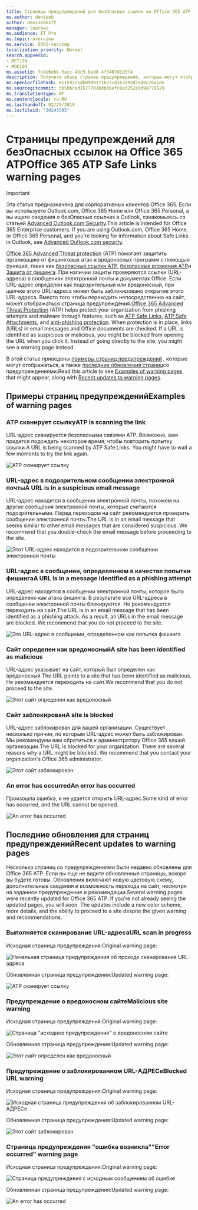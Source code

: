 ```yaml
---
title: Страницы предупреждений для безОпасных ссылок на Office 365 ATP
ms.author: deniseb
author: denisebmsft
manager: laurawi
ms.audience: IT Pro
ms.topic: overview
ms.service: O365-seccomp
localization_priority: Normal
search.appverid:
- MET150
- MOE150
ms.assetid: fc4e6ebb-5acc-4bc5-bad8-4f3407d1d3f4
description: Получите обзор страниц предупреждений, которые могут отображаться при работе с Office 365 Advanced Threat protection.
ms.openlocfilehash: e11592c5db0909171627cd163593d7e49cc6a5de
ms.sourcegitcommit: 5b5bbced1577701bdb6befc8ed252e9d9e776529
ms.translationtype: MT
ms.contentlocale: ru-RU
ms.lasthandoff: 02/25/2019
ms.locfileid: "30245595"
---
```

# <a name="office-365-atp-safe-links-warning-pages"></a><span data-ttu-id="e2b72-103">Страницы предупреждений для безОпасных ссылок на Office 365 ATP</span><span class="sxs-lookup"><span data-stu-id="e2b72-103">Office 365 ATP Safe Links warning pages</span></span>

> [!IMPORTANT]
> <span data-ttu-id="e2b72-p101">Эта статья предназначена для корпоративных клиентов Office 365. Если вы используете Outlook.com, Office 365 Home или Office 365 Personal, а вы ищете сведения о безОпасных ссылках в Outlook, ознакомьтесь со статьей [Advanced Outlook.com Security](https://support.office.com/article/advanced-outlook-com-security-for-office-365-subscribers-882d2243-eab9-4545-a58a-b36fee4a46e2).</span><span class="sxs-lookup"><span data-stu-id="e2b72-p101">This article is intended for Office 365 Enterprise customers. If you are using Outlook.com, Office 365 Home, or Office 365 Personal, and you're looking for information about Safe Links in Outlook, see [Advanced Outlook.com security](https://support.office.com/article/advanced-outlook-com-security-for-office-365-subscribers-882d2243-eab9-4545-a58a-b36fee4a46e2).</span></span>

<span data-ttu-id="e2b72-p102">[Office 365 Advanced Threat protection](office-365-atp.md) (ATP) помогает защитить организацию от фишинговых атак и вредоносных программ с помощью функций, таких как [безопасные ссылки ATP](atp-safe-links.md), [безопасные вложения ATP](atp-safe-attachments.md)и [Защита от фишинга](anti-phishing-protection.md). При наличии защиты проверяются ссылки (URL-адреса) в сообщениях электронной почты и документах Office. Если URL-адрес определен как подозрительный или вредоносный, при щелчке этого URL-адреса может быть заблокировано открытие этого URL-адреса. Вместо того чтобы переходить непосредственно на сайт, может отображаться страница предупреждения.</span><span class="sxs-lookup"><span data-stu-id="e2b72-p102">[Office 365 Advanced Threat Protection](office-365-atp.md) (ATP) helps protect your organization from phishing attempts and malware through features, such as [ATP Safe Links](atp-safe-links.md), [ATP Safe Attachments](atp-safe-attachments.md), and [anti-phishing protection](anti-phishing-protection.md). When protection is in place, links (URLs) in email messages and Office documents are checked. If a URL is identified as suspicious or malicious, you might be blocked from opening the URL when you click it. Instead of going directly to the site, you might see a warning page instead.</span></span> 
  
<span data-ttu-id="e2b72-110">В этой статье приведены [примеры страниц предупреждений](atp-safe-links-warning-pages.md#examples) , которые могут отображаться, а также [последние обновления страниц](atp-safe-links-warning-pages.md#updates)со предупреждениями.</span><span class="sxs-lookup"><span data-stu-id="e2b72-110">Read this article to see [Examples of warning pages](atp-safe-links-warning-pages.md#examples) that might appear, along with [Recent updates to warning pages](atp-safe-links-warning-pages.md#updates).</span></span>
  
## <a name="examples-of-warning-pages"></a><span data-ttu-id="e2b72-111">Примеры страниц предупреждений</span><span class="sxs-lookup"><span data-stu-id="e2b72-111">Examples of warning pages</span></span>

### <a name="atp-is-scanning-the-link"></a><span data-ttu-id="e2b72-112">ATP сканирует ссылку</span><span class="sxs-lookup"><span data-stu-id="e2b72-112">ATP is scanning the link</span></span>

<span data-ttu-id="e2b72-p103">URL-адрес сканируется безопасными связями ATP. Возможно, вам придется подождать некоторое время, чтобы повторить попытку ссылки.</span><span class="sxs-lookup"><span data-stu-id="e2b72-p103">A URL is being scanned by ATP Safe Links. You might have to wait a few moments to try the link again.</span></span>

![ATP сканирует ссылку](media/ee8dd5ed-6b91-4248-b054-12b719e8d0ed.png)

### <a name="a-url-is-in-a-suspicious-email-message"></a><span data-ttu-id="e2b72-116">URL-адрес в подозрительном сообщении электронной почты</span><span class="sxs-lookup"><span data-stu-id="e2b72-116">A URL is in a suspicious email message</span></span>

<span data-ttu-id="e2b72-p104">URL-адрес находится в сообщении электронной почты, похожем на другие сообщения электронной почты, которые считаются подозрительными. Перед переходом на сайт рекомендуется проверить сообщение электронной почты.</span><span class="sxs-lookup"><span data-stu-id="e2b72-p104">The URL is in an email message that seems similar to other email messages that are considered suspicious. We recommend that you double-check the email message before proceeding to the site.</span></span>

![Этот URL-адрес находится в подозрительном сообщении электронной почты](media/33f57923-23e3-4b0f-838b-6ad589ba897b.png)

### <a name="a-url-is-in-a-message-identified-as-a-phishing-attempt"></a><span data-ttu-id="e2b72-120">URL-адрес в сообщении, определенном в качестве попытки фишинга</span><span class="sxs-lookup"><span data-stu-id="e2b72-120">A URL is in a message identified as a phishing attempt</span></span>

<span data-ttu-id="e2b72-p105">URL-адрес находится в сообщении электронной почты, которое было определено как атака фишинга. В результате все URL-адреса в сообщении электронной почты блокируются. Не рекомендуется переходить на сайт.</span><span class="sxs-lookup"><span data-stu-id="e2b72-p105">The URL is in an email message that has been identified as a phishing attack. As a result, all URLs in the email message are blocked. We recommend that you do not proceed to the site.</span></span>

![Это URL-адрес в сообщении, определенном как попытка фишинга](media/6e544a28-0604-4821-aba6-d5a57bb917e5.png)

### <a name="a-site-has-been-identified-as-malicious"></a><span data-ttu-id="e2b72-125">Сайт определен как вредоносный</span><span class="sxs-lookup"><span data-stu-id="e2b72-125">A site has been identified as malicious</span></span>

<span data-ttu-id="e2b72-126">URL-адрес указывает на сайт, который был определен как вредоносный.</span><span class="sxs-lookup"><span data-stu-id="e2b72-126">The URL points to a site that has been identified as malicious.</span></span>  <br/> <span data-ttu-id="e2b72-127">Не рекомендуется переходить на сайт.</span><span class="sxs-lookup"><span data-stu-id="e2b72-127">We recommend that you do not proceed to the site.</span></span>

![Этот сайт определен как вредоносный](media/058883c8-23f0-4672-9c1c-66b084796177.png)

### <a name="a-site-is-blocked"></a><span data-ttu-id="e2b72-129">Сайт заблокирован</span><span class="sxs-lookup"><span data-stu-id="e2b72-129">A site is blocked</span></span>

<span data-ttu-id="e2b72-p106">URL-адрес заблокирован для вашей организации. Существует несколько причин, по которым URL-адрес может быть заблокирован. Мы рекомендуем вам обратиться к администратору Office 365 вашей организации.</span><span class="sxs-lookup"><span data-stu-id="e2b72-p106">The URL is blocked for your organization. There are several reasons why a URL might be blocked. We recommend that you contact your organization's Office 365 administrator.</span></span>

![Этот сайт заблокирован](media/6b4bda2d-a1e6-419e-8b10-588e83c3af3f.png)

### <a name="an-error-has-occurred"></a><span data-ttu-id="e2b72-134">An error has occurred</span><span class="sxs-lookup"><span data-stu-id="e2b72-134">An error has occurred</span></span>

<span data-ttu-id="e2b72-135">Произошла ошибка, и не удается открыть URL-адрес.</span><span class="sxs-lookup"><span data-stu-id="e2b72-135">Some kind of error has occurred, and the URL cannot be opened.</span></span>

![An error has occurred](media/2f7465a4-1cf4-4c1c-b7d4-3c07e4b795b4.png)

## <a name="recent-updates-to-warning-pages"></a><span data-ttu-id="e2b72-137">Последние обновления для страниц предупреждений</span><span class="sxs-lookup"><span data-stu-id="e2b72-137">Recent updates to warning pages</span></span>

<span data-ttu-id="e2b72-p107">Несколько страниц со предупреждениями были недавно обновлены для Office 365 ATP. Если вы еще не видите обновленные страницы, вскоре вы будете готовы. Обновления включают новую цветовую схему, дополнительные сведения и возможность перехода на сайт, несмотря на заданное предупреждение и рекомендации.</span><span class="sxs-lookup"><span data-stu-id="e2b72-p107">Several warning pages were recently updated for Office 365 ATP. If you're not already seeing the updated pages, you will soon. The updates include a new color scheme, more details, and the ability to proceed to a site despite the given warning and recommendations.</span></span>

### <a name="url-scan-in-progress"></a><span data-ttu-id="e2b72-141">Выполняется сканирование URL-адреса</span><span class="sxs-lookup"><span data-stu-id="e2b72-141">URL scan in progress</span></span>

<span data-ttu-id="e2b72-142">Исходная страница предупреждения:</span><span class="sxs-lookup"><span data-stu-id="e2b72-142">Original warning page:</span></span>

![Начальная страница предупреждения об проходе сканирования URL-адреса](media/04368763-763f-43d6-94a4-a48291d36893.png)

<span data-ttu-id="e2b72-144">Обновленная страница предупреждения:</span><span class="sxs-lookup"><span data-stu-id="e2b72-144">Updated warning page:</span></span>

![ATP сканирует ссылку](media/ee8dd5ed-6b91-4248-b054-12b719e8d0ed.png)

### <a name="malicious-site-warning"></a><span data-ttu-id="e2b72-146">Предупреждение о вредоносном сайте</span><span class="sxs-lookup"><span data-stu-id="e2b72-146">Malicious site warning</span></span>

<span data-ttu-id="e2b72-147">Исходная страница предупреждения:</span><span class="sxs-lookup"><span data-stu-id="e2b72-147">Original warning page:</span></span>

![Страница "исходное предупреждение" о вредоносном сайте](media/b9efda09-6dd8-46ef-82cb-56e4d538b8f5.png)

<span data-ttu-id="e2b72-149">Обновленная страница предупреждения:</span><span class="sxs-lookup"><span data-stu-id="e2b72-149">Updated warning page:</span></span>

![Этот сайт определен как вредоносный](media/058883c8-23f0-4672-9c1c-66b084796177.png)

### <a name="blocked-url-warning"></a><span data-ttu-id="e2b72-151">Предупреждение о заблокированном URL-АДРЕСе</span><span class="sxs-lookup"><span data-stu-id="e2b72-151">Blocked URL warning</span></span>

<span data-ttu-id="e2b72-152">Исходная страница предупреждения:</span><span class="sxs-lookup"><span data-stu-id="e2b72-152">Original warning page:</span></span>

![Исходная страница предупреждения об заблокированном URL-АДРЕСе](media/3d6ba028-30bf-45fc-958e-d3aad3defc83.png)

<span data-ttu-id="e2b72-154">Обновленная страница предупреждения:</span><span class="sxs-lookup"><span data-stu-id="e2b72-154">Updated warning page:</span></span>

![Этот сайт заблокирован](media/6b4bda2d-a1e6-419e-8b10-588e83c3af3f.png)

### <a name="error-occurred-warning-page"></a><span data-ttu-id="e2b72-156">Страница предупреждения "ошибка возникла"</span><span class="sxs-lookup"><span data-stu-id="e2b72-156">"Error occurred" warning page</span></span>

<span data-ttu-id="e2b72-157">Исходная страница предупреждения:</span><span class="sxs-lookup"><span data-stu-id="e2b72-157">Original warning page:</span></span>

![Страница предупреждения с исходным сообщением об ошибке](media/9aaa4383-2f23-48be-bdaa-8efbcb2acc70.png)

<span data-ttu-id="e2b72-159">Обновленная страница предупреждения:</span><span class="sxs-lookup"><span data-stu-id="e2b72-159">Updated warning page:</span></span>

![An error has occurred](media/2f7465a4-1cf4-4c1c-b7d4-3c07e4b795b4.png)
   
